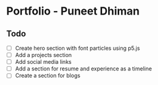 # Portfolio - Puneet Dhiman

## Todo

- [ ] Create hero section with font particles using p5.js
- [ ] Add a projects section
- [ ] Add social media links
- [ ] Add a section for resume and experience as a timeline
- [ ] Create a section for blogs

